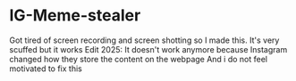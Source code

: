 # IG-Meme-stealer
Got tired of screen recording and screen shotting so I made this.
It's very scuffed but it works
Edit 2025: It doesn't work anymore because Instagram changed how they store the content on the webpage
And i do not feel motivated to fix this
